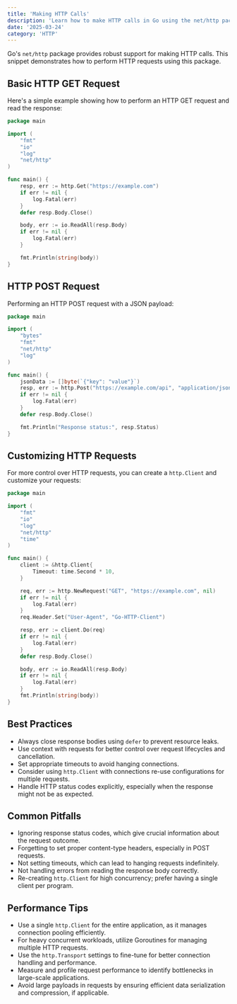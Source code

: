 ```yaml
---
title: 'Making HTTP Calls'
description: 'Learn how to make HTTP calls in Go using the net/http package and understand best practices and performance tips'
date: '2025-03-24'
category: 'HTTP'
---
```


Go's `net/http` package provides robust support for making HTTP calls. This snippet demonstrates how to perform HTTP requests using this package.

## Basic HTTP GET Request

Here's a simple example showing how to perform an HTTP GET request and read the response:

```go
package main

import (
	"fmt"
	"io"
	"log"
	"net/http"
)

func main() {
	resp, err := http.Get("https://example.com")
	if err != nil {
		log.Fatal(err)
	}
	defer resp.Body.Close()

	body, err := io.ReadAll(resp.Body)
	if err != nil {
		log.Fatal(err)
	}

	fmt.Println(string(body))
}
```

## HTTP POST Request

Performing an HTTP POST request with a JSON payload:

```go
package main

import (
	"bytes"
	"fmt"
	"net/http"
	"log"
)

func main() {
	jsonData := []byte(`{"key": "value"}`)
	resp, err := http.Post("https://example.com/api", "application/json", bytes.NewBuffer(jsonData))
	if err != nil {
		log.Fatal(err)
	}
	defer resp.Body.Close()

	fmt.Println("Response status:", resp.Status)
}
```

## Customizing HTTP Requests

For more control over HTTP requests, you can create a `http.Client` and customize your requests:

```go
package main

import (
	"fmt"
	"io"
	"log"
	"net/http"
	"time"
)

func main() {
	client := &http.Client{
		Timeout: time.Second * 10,
	}

	req, err := http.NewRequest("GET", "https://example.com", nil)
	if err != nil {
		log.Fatal(err)
	}
	req.Header.Set("User-Agent", "Go-HTTP-Client")

	resp, err := client.Do(req)
	if err != nil {
		log.Fatal(err)
	}
	defer resp.Body.Close()

	body, err := io.ReadAll(resp.Body)
	if err != nil {
		log.Fatal(err)
	}
	fmt.Println(string(body))
}
```

## Best Practices

- Always close response bodies using `defer` to prevent resource leaks.
- Use context with requests for better control over request lifecycles and cancellation.
- Set appropriate timeouts to avoid hanging connections.
- Consider using `http.Client` with connections re-use configurations for multiple requests.
- Handle HTTP status codes explicitly, especially when the response might not be as expected.

## Common Pitfalls

- Ignoring response status codes, which give crucial information about the request outcome.
- Forgetting to set proper content-type headers, especially in POST requests.
- Not setting timeouts, which can lead to hanging requests indefinitely.
- Not handling errors from reading the response body correctly.
- Re-creating `http.Client` for high concurrency; prefer having a single client per program.

## Performance Tips

- Use a single `http.Client` for the entire application, as it manages connection pooling efficiently.
- For heavy concurrent workloads, utilize Goroutines for managing multiple HTTP requests.
- Use the `http.Transport` settings to fine-tune for better connection handling and performance.
- Measure and profile request performance to identify bottlenecks in large-scale applications.
- Avoid large payloads in requests by ensuring efficient data serialization and compression, if applicable.
